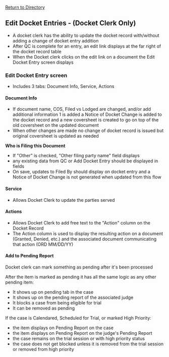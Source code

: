 [Return to Directory](./README.md)

## Edit Docket Entries - (Docket Clerk Only)
* A docket clerk has the ability to update the docket record with/without adding a change of docket entry addition
* After QC is complete for an entry, an edit link displays at the far right of the docket record table
* When the Docket clerk clicks on the edit link on a document the Edit Docket Entry screen displays

### Edit Docket Entry screen
* Includes 3 tabs: Document Info, Service, Actions

#### Document Info
* If document name, COS, Filed vs Lodged are changed, and/or add additional information 1 is added a Notice of Docket Change is added to the docket record and a new coversheet is created to go on top of the old coversheet on the updated document
* When other changes are made no change of docket record is issued but original coversheet is updated as needed

**Who is Filing this Document**
* If "Other" is checked, "Other filing party name" field displays
* any existing data from QC or Add Docket Entry should be displayed in fields
* On save, updates to Filed By should display on docket entry and a Notice of Docket Change is not generated when updated from this flow

#### Service
* Allows Docket Clerk to update the parties served

#### Actions
* Allows Docket Clerk to add free text to the "Action" column on the Docket Record
* The Action column is used to display the resulting action on a document (Granted, Denied, etc.) and the associated document communicating that action (ORD MM/DD/YY)

#### Add to Pending Report
Docket clerk can mark something as pending after it's been processed

After the item is marked as pending it has all the same logic as any other pending item:
* It shows up on pending tab in the case
* It shows up on the pending report of the associated judge
* It blocks a case from being eligible for trial
* It can be removed as pending

If the case is Calendared, Scheduled for Trial, or marked High Priority:
* the item displays on Pending Report on the case
* the item displays on Pending Report on the judge's Pending Report
* the case remains on the trial session or with high priority status
* the case does not get blocked unless it is removed from the trial session or removed from high priority
